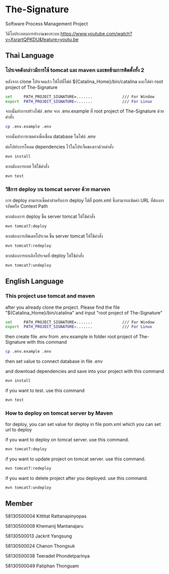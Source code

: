 # The-Signature
Software Process Management Project

วิดิโอประกอบการทำงานของระบบ https://www.youtube.com/watch?v=XsrartQPKDU&feature=youtu.be

## Thai Language

### โปรเจคดังกล่าวมีการใช้ tomcat และ maven และขอข้ามการติดตั้งทั้ง 2


หลังจาก clone โปรเจคแล้ว ให้ไปที่ไฟล์ ${Catalina_Home}/bin/catalina และใส่ค่า root project of The-Signature

```bash
set     PATH_PROJECT_SIGNATURE=.......             /// For Window
export  PATH_PROJECT_SIGNATURE=.......             /// For Linux
```

จากนั้นทำการสร้างไฟล์ .env จาก .env.example ที่ root project of The-Signature ด้วยคำสั่ง

```bash
cp .env.example .env
```

จากนั้นทำการเซตค่าเพื่อเชื่อม database ในไฟล์ .env 

ต่อไปทำการโหลด dependencies ไว้ในโปรเจ็คของเราด้วยคำสั่ง 

```bash
mvn install
```

หากตัองการเทส ให้ใช้คำสั่ง

```bash
mvn test
```

### วิธีการ deploy บน tomcat server ด้วย marven


การ deploy สามารถเซ็ตค่าสำหรับการ deploy ได้ที่ pom.xml ซึ่งสามารถเซ้ตค่า URL ที่ต้องการอัพหรือ Context Path

หากต้องการ deploy ขึ้น server tomcat ให้ใช้คำสั่ง

```bash
mvn tomcat7:deploy
```

หากต้องการอัพเดทโปรเจค ขึ้น server tomcat ให้ใช้คำสั่ง

```bash
mvn tomcat7:redeploy
```

หากต้องการยกเลิกโปรเจคที่ deploy ให้ใช้คำสั่ง

```bash
mvn tomcat7:undeploy
```

## English Language

### This project use tomcat and maven  


after you already clone the project. Please find the file "${Catalina_Home}/bin/catalina" and input "root project of The-Signature"

```bash
set     PATH_PROJECT_SIGNATURE=.......             /// For Window
export  PATH_PROJECT_SIGNATURE=.......             /// For Linux
```

then create file .env from .env.example in folder root project of The-Signature with this command

```bash
cp .env.example .env
```

then set value to connect database in file .env

and download dependencies and save into your project with this command

```bash
mvn install
```

if you want to test. use this command

```bash
mvn test
```


### How to deploy on tomcat server by Maven


for deploy, you can set value for deploy in file pom.xml which you can set url to deploy

if you want to deploy on tomcat server. use this command.

```bash
mvn tomcat7:deploy
```

if you want to update project on tomcat server. use this command.

```bash
mvn tomcat7:redeploy
```

if you want to delete project after you deployed. use this command.

```bash
mvn tomcat7:undeploy
```

## Member

58130500004 Kittitat Rattanapinyopas

58130500008 Khemanij Mantanajaru

58130500013 Jackrit Yangsung

58130500024 Chanon Thongsuk

58130500038 Teeradet Phondetparinya

58130500049 Patiphan Thonguam
